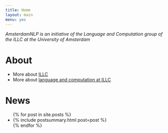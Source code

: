 ```yaml
---
title: Home
layout: main
menu: yes
---
```


*AmsterdamNLP is an initiative of the Language and Computation group of the ILLC at the University of Amsterdam*

# About

* More about [ILLC](//www.illc.uva.nl)
* More about [language and computation at ILLC](http://www.illc.uva.nl/Research/Programmes/laco/)

# News

<ul class="post-list">
{% for post in site.posts %}
  <li>
    {% include postsummary.html post=post %}
  </li>
{% endfor %}

</ul>

